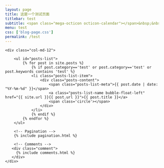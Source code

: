 ```yaml
---
layout: page
title: 这是一个测试页面
titlebar: test
subtitle: <span class="mega-octicon octicon-calendar"></span>&nbsp;&nbsp;专题系列： &nbsp;&nbsp; <a href ="http://www.ityouknow.com/arch.html"><font color="#1A0DAB">架构</font></a>&nbsp;&nbsp; <a href ="http://www.ityouknow.com/life.html"><font color="#EB9439">故事</font></a>&nbsp;&nbsp; <a href ="http://www.ityouknow.com/docker.html"><font color="#1E90FF">Docker</font></a>
menu: test
css: ['blog-page.css']
permalink: /test
---
```


<div class="row">

    <div class="col-md-12">

        <ul id="posts-list">
            {% for post in site.posts %}
                {% if post.category=='test' or post.category=='test' or post.keywords contains 'test' %}
                <li class="posts-list-item">
                    <div class="posts-content">
                        <span class="posts-list-meta">{{ post.date | date: "%Y-%m-%d" }}</span>
                        <a class="posts-list-name bubble-float-left" href="{{ site.url }}{{ post.url }}">{{ post.title }}</a>
                        <span class='circle'></span>
                    </div>
                </li>
                {% endif %}
            {% endfor %}
        </ul> 

        <!-- Pagination -->
        {% include pagination.html %}

        <!-- Comments -->
       <div class="comment">
         {% include comments.html %}
       </div>
    </div>

</div>
<script>
    $(document).ready(function(){

        // Enable bootstrap tooltip
        $("body").tooltip({ selector: '[data-toggle=tooltip]' });

    });
</script>